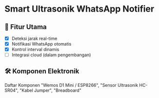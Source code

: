 # Smart Ultrasonik WhatsApp Notifier

## 🌟 Fitur Utama
- [x] Deteksi jarak real-time
- [x] Notifikasi WhatsApp otomatis
- [x] Kontrol interval dinamis
- [ ] Integrasi cloud (dalam pengembangan)

## 🛠 Komponen Elektronik
  Daftar Komponen
  "Wemos D1 Mini / ESP8266",
  "Sensor Ultrasonik HC-SR04",
  "Kabel Jumper",
  "Breadboard"
